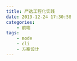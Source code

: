 ```yaml
---
title: 严选工程化实践
date: 2019-12-24 17:30:50
categories:
    - 前端
tags: 
    - node
    - cli
    - 方案设计
---
```

